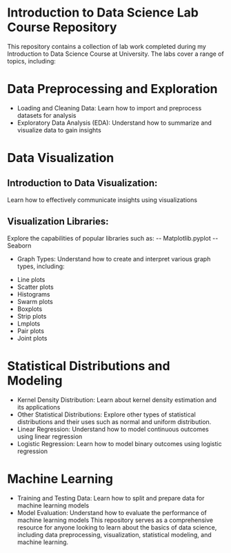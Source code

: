 # Introduction to Data Science Lab Course Repository
This repository contains a collection of lab work completed during my Introduction to Data Science Course at University. The labs cover a range of topics, including:

# Data Preprocessing and Exploration
- Loading and Cleaning Data: Learn how to import and preprocess datasets for analysis
- Exploratory Data Analysis (EDA): Understand how to summarize and visualize data to gain insights
# Data Visualization
## Introduction to Data Visualization: 
Learn how to effectively communicate insights using visualizations
## Visualization Libraries: 
Explore the capabilities of popular libraries such as:
-- Matplotlib.pyplot
-- Seaborn
- Graph Types: Understand how to create and interpret various graph types, including:
* Line plots
* Scatter plots
* Histograms
* Swarm plots
* Boxplots
* Strip plots
* Lmplots
* Pair plots
* Joint plots
# Statistical Distributions and Modeling
-  Kernel Density Distribution: Learn about kernel density estimation and its applications
- Other Statistical Distributions: Explore other types of statistical distributions and their uses such as normal and uniform distribution.
- Linear Regression: Understand how to model continuous outcomes using linear regression
- Logistic Regression: Learn how to model binary outcomes using logistic regression
# Machine Learning
- Training and Testing Data: Learn how to split and prepare data for machine learning models
- Model Evaluation: Understand how to evaluate the performance of machine learning models
This repository serves as a comprehensive resource for anyone looking to learn about the basics of data science, including data preprocessing, visualization, statistical modeling, and machine learning.
